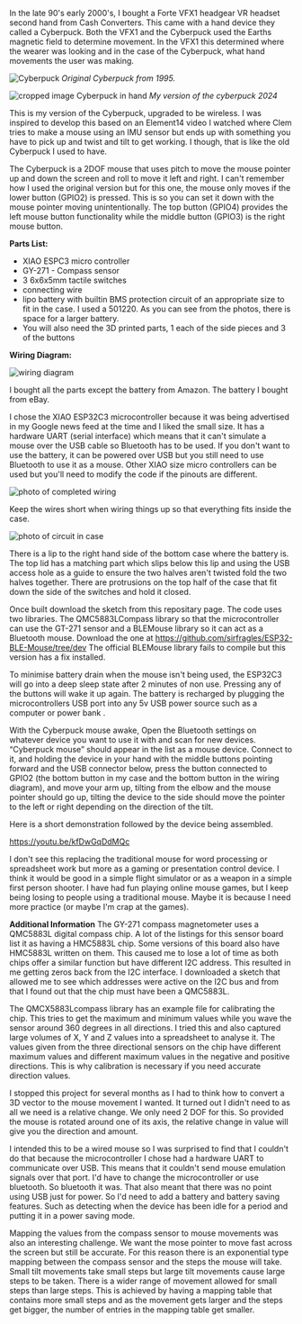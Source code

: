 In the late 90's early 2000's, I bought a Forte VFX1 headgear VR headset second hand from Cash Converters. This came with a hand device they called a Cyberpuck. Both the VFX1 
and the Cyberpuck used the Earths magnetic field to determine movement. In the VFX1 this determined where the wearer was looking and in the 
case of the Cyberpuck, what hand movements the user was making.

![Cyberpuck](https://github.com/user-attachments/assets/cb6fa4a1-0dd3-47e8-b7d8-5924772b9e01)
<i>Original Cyberpuck from 1995.</i>

![cropped image Cyberpuck in hand](https://github.com/user-attachments/assets/b0caff30-a8c0-4885-aa3f-7ad38ffe92b6)
<i>My version of the cyberpuck 2024</i>

This is my version of the Cyberpuck, upgraded to be wireless. I was inspired to develop this based on an Element14 video I watched where Clem
tries to make a mouse using an IMU sensor but ends up with something you have to pick up and twist and tilt to get working.  I though, that is 
like the old Cyberpuck I used to have.

The Cyberpuck is a 2DOF mouse that uses pitch to move the mouse pointer up and down the screen and roll to move it left and right. I can't 
remember how I used the original version but for this one, the mouse only moves if the lower button (GPIO2) is pressed. This is so you can set
it down with the mouse pointer moving unintentionally. The top button (GPIO4) provides the left mouse button functionality while the middle
button (GPIO3) is the right mouse button.

<b>Parts List:</B>
<ul>
<li>XIAO ESPC3 micro controller</li>
<li>GY-271 - Compass sensor</li>
<li>3 6x6x5mm tactile switches</li>
<li>connecting wire</li>
<li>lipo battery with builtin BMS protection circuit of an appropriate size to fit in the case. I used a 501220.  
As you can see from the photos, there is space for a larger battery.</li>
<li>You will also need the 3D printed parts, 1 each of the side pieces and 3 of the buttons</li>
</ul>

<b>Wiring Diagram:</b>

![wiring diagram](https://github.com/user-attachments/assets/72778985-5421-4704-95ee-939d0b3efd30)


I bought all the parts except the battery from Amazon. The battery I bought from eBay.

I chose the XIAO ESP32C3 microcontroller because it was being advertised in my Google news feed at the time and I liked the small size. It has a
hardware UART (serial interface) which means that it can't simulate a mouse over the USB cable so Bluetooth has to be used. If you don't want to 
use the battery, it can be powered over USB but you still need to use Bluetooth to use it as a mouse. Other XIAO size micro controllers can be 
used but you'll need to modify the code if the pinouts are different.

![photo of completed wiring](https://github.com/user-attachments/assets/b53cd8d0-f0eb-489c-82bf-9ea4ea08af85)


Keep the wires short when wiring things up so that everything fits inside the case.

![photo of circuit in case](https://github.com/user-attachments/assets/14deca58-d31c-4e4c-ab7b-afaa710c524d)

There is a lip to the right hand side of the bottom case where the battery is. The top lid has a matching part which slips below this lip and
using the USB access hole as a guide to ensure the two halves aren't twisted fold the two halves together. There are protrusions on the top
half of the case that fit down the side of the switches and hold it closed.

Once built download the sketch from this repositary page. The code uses two libraries. The QMC5883LCompass library so that the microcontroller can 
use the GT-271 sensor and a BLEMouse library so it can act as a Bluetooth mouse. Download the one at 
https://github.com/sirfragles/ESP32-BLE-Mouse/tree/dev The official BLEMouse library fails to compile but this version has a fix installed.

To minimise battery drain when the mouse isn't being used, the ESP32C3 will go into a deep sleep state after 2 minutes of non use. Pressing 
any of the buttons will wake it up again. The battery is recharged by plugging the microcontrollers USB port into any 5v USB power source such as a computer or power bank .

With the Cyberpuck mouse awake, Open the Bluetooth settings on whatever device you want to use it with and scan for new devices. “Cyberpuck mouse”
should appear in the list as a mouse device. Connect to it, and holding the device in your hand with the middle buttons pointing forward and the
USB connector below, press the button connected to GPIO2 (the bottom button in my case and the bottom button in the wiring diagram), and move 
your arm up, tilting from the elbow and the mouse pointer should go up, tilting the device to the side should move the pointer to the left or 
right depending on the direction of the tilt.

Here is a short demonstration followed by the device being assembled.

https://youtu.be/kfDwGqDdMQc

I don't see this replacing the traditional mouse for word processing or spreadsheet work but more as a gaming or presentation control device. I
think it would be good in a simple flight simulator or as a weapon in a simple first person shooter. I have had fun playing online mouse games,
but I keep being losing to people using a traditional mouse. Maybe it is because I need more practice (or maybe I'm crap at the games).

<b>Additional Information</b>
The GY-271 compass magnetometer uses a QMC5883L digital compass chip. A lot of the listings for this sensor board list it as having a HMC5883L
chip. Some versions of this board also have HMC5883L written on them.
This caused me to lose a lot of time as both chips offer a similar function but have different I2C address. This resulted in me getting zeros back
from the I2C interface. I downloaded a sketch that allowed me to see which addresses were active on the I2C bus and from that I found out that the chip
must have been a QMC5883L.

The QMCX5883Lcompass library has an example file for calibrating the chip. This tries to get the maximum and minimum values while you wave the sensor
around 360 degrees in all directions. I tried this and also captured large volumes of X, Y and Z values into a spreadsheet to analyse it. The
values given from the three directional sensors on the chip have different maximum values and different maximum values in the negative and
positive directions. This is why calibration is necessary if you need accurate direction values.

I stopped this project for several months as I had to think how to convert a 3D vector to the mouse movement I wanted. It turned out I didn't need
to as all we need is a relative change. We only need 2 DOF for this. So provided the mouse is rotated around one of its axis, the relative change in
value will give you the direction and amount.

I intended this to be a wired mouse so I was surprised to find that I couldn't do that because the microcontroller I chose had a hardware UART to
communicate over USB. This means that it couldn't send mouse emulation signals over that port. I'd have to change the microcontroller or use
bluetooth. So bluetooth it was. That also meant that there was no point using USB just for power. So I'd need to add a battery and battery saving
features. Such as detecting when the device has been idle for a period and putting it in a power saving mode.

Mapping the values from the compass sensor to mouse movements was also an interesting challenge. We want the mose pointer to move fast across the screen
but still be accurate. For this reason there is an exponential type mapping between the compass sensor and the steps the mouse will take.
Small tilt movements take small steps but large tilt movements cause large steps to be taken. There is a wider range of movement allowed for
small steps than large steps. This is achieved by having a mapping table that contains more small steps and as the movement gets larger and the steps get
bigger, the number of entries in the mapping table get smaller.


